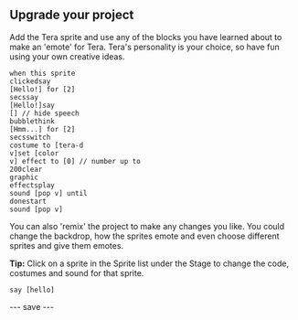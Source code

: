 ## Upgrade your project

Add the Tera sprite and use any of the blocks you have learned about to make an 'emote' for Tera.
Tera's personality is your choice, so have fun using your own creative ideas.

<code class="blocks" style="background-color: white">when this sprite clicked</code><code class="blocks" style="background-color:white">say [Hello!] for [2] secs</code><code class="blocks" style="background-color:white">say [Hello!]</code><code class="blocks" style="background-color:white">say [] // hide speech bubble</code><code class="blocks" style="background-color:white">think [Hmm...] for [2] secs</code><code class="blocks" style="background-color:white">switch costume to [tera-d v]</code><code class="blocks" style="background-color:white">set [color v] effect to [0] // number up to 200</code><code class="blocks" style="background-color:white">clear graphic effects</code><code class="blocks" style="background-color:white">play sound [pop v] until done</code><code class="blocks" style="background-color:white">start sound [pop v]</code>

You can also 'remix' the project to make any changes you like. You could change the backdrop, how the sprites emote and even choose different sprites and give them emotes.

**Tip:** Click on a sprite in the Sprite list under the Stage to change the code, costumes and sound for that sprite. 

<script>
scratchblocks.renderMatching("code.blocks", {
  inline: true,
  style:     'scratch3',   // Optional, defaults to 'scratch2'.
  // Repeat `style` and `languages` options here.
});
</script>

```blocks3
say [hello]
```

--- save ---
